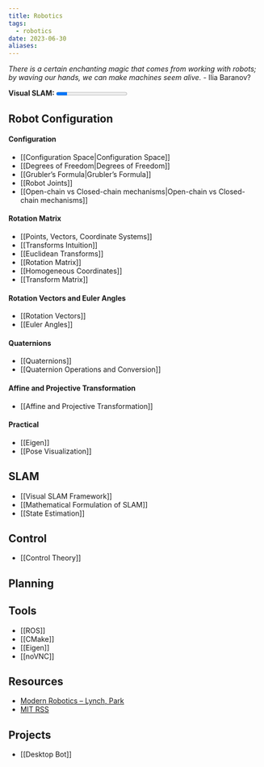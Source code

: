 ```yaml
---
title: Robotics
tags:
  - robotics
date: 2023-06-30
aliases:
---
```

*There is a certain enchanting magic that comes from working with robots; by waving our hands, we can make machines seem alive.* - Ilia Baranov?

**Visual SLAM:**   <progress max=356 value=54> </progress> 

## Robot Configuration
#### Configuration
- [[Configuration Space|Configuration Space]]
- [[Degrees of Freedom|Degrees of Freedom]]
- [[Grubler’s Formula|Grubler’s Formula]]
- [[Robot Joints]]
- [[Open-chain vs Closed-chain mechanisms|Open-chain vs Closed-chain mechanisms]]
#### Rotation Matrix
- [[Points, Vectors, Coordinate Systems]]
- [[Transforms Intuition]]
- [[Euclidean Transforms]]
- [[Rotation Matrix]]
- [[Homogeneous Coordinates]]
- [[Transform Matrix]]
#### Rotation Vectors and Euler Angles
- [[Rotation Vectors]]
- [[Euler Angles]]
#### Quaternions
- [[Quaternions]]
- [[Quaternion Operations and Conversion]]
#### Affine and Projective Transformation
- [[Affine and Projective Transformation]]
#### Practical
- [[Eigen]]
- [[Pose Visualization]]
## SLAM
- [[Visual SLAM Framework]]
- [[Mathematical Formulation of SLAM]]
- [[State Estimation]]

## Control
- [[Control Theory]]

## Planning


## Tools
- [[ROS]]
- [[CMake]]
- [[Eigen]]
- [[noVNC]]

## Resources
- [Modern Robotics – Lynch, Park](https://hades.mech.northwestern.edu/index.php/Modern_Robotics)
- [MIT RSS](https://github.com/mit-rss)

## Projects
- [[Desktop Bot]]